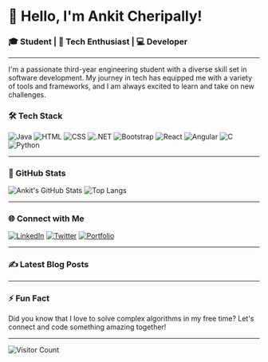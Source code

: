  # 👋 Hello, I'm Ankit Cheripally!

### 🎓 Student | 🚀 Tech Enthusiast | 💻 Developer

---

I'm a passionate third-year engineering student with a diverse skill set in software development. My journey in tech has equipped me with a variety of tools and frameworks, and I am always excited to learn and take on new challenges.

### 🛠 Tech Stack

![Java](https://img.shields.io/badge/Java-ED8B00?style=for-the-badge&logo=java&logoColor=white)
![HTML](https://img.shields.io/badge/HTML5-E34F26?style=for-the-badge&logo=html5&logoColor=white)
![CSS](https://img.shields.io/badge/CSS3-1572B6?style=for-the-badge&logo=css3&logoColor=white)
![.NET](https://img.shields.io/badge/.NET-512BD4?style=for-the-badge&logo=dotnet&logoColor=white)
![Bootstrap](https://img.shields.io/badge/Bootstrap-563D7C?style=for-the-badge&logo=bootstrap&logoColor=white)
![React](https://img.shields.io/badge/React-20232A?style=for-the-badge&logo=react&logoColor=61DAFB)
![Angular](https://img.shields.io/badge/Angular-DD0031?style=for-the-badge&logo=angular&logoColor=white)
![C](https://img.shields.io/badge/C-00599C?style=for-the-badge&logo=c&logoColor=white)
![Python](https://img.shields.io/badge/Python-3776AB?style=for-the-badge&logo=python&logoColor=white)

---

### 🌟 GitHub Stats
![Ankit's GitHub Stats](https://github-readme-stats.vercel.app/api?username=AnkitCheripally&show_icons=true&theme=radical)
![Top Langs](https://github-readme-stats.vercel.app/api/top-langs/?username=AnkitCheripally&layout=compact&theme=radical)

---

### 🌐 Connect with Me

[![LinkedIn](https://img.shields.io/badge/LinkedIn-0077B5?style=for-the-badge&logo=linkedin&logoColor=white)](https://www.linkedin.com/in/ankitcheripally?utm_source=share&utm_campaign=share_via&utm_content=profile&utm_medium=android_app)
[![Twitter](https://img.shields.io/badge/Twitter-1DA1F2?style=for-the-badge&logo=twitter&logoColor=white)](https://twitter.com/ankit_cheripally)
[![Portfolio](https://img.shields.io/badge/Portfolio-000000?style=for-the-badge&logo=github&logoColor=white)](https://ankit-cheripally.dev)

---

### ✍️ Latest Blog Posts

<!-- BLOG-POST-LIST:START -->
<!-- BLOG-POST-LIST:END -->

---

### ⚡ Fun Fact

Did you know that I love to solve complex algorithms in my free time? Let's connect and code something amazing together!

---

![Visitor Count](https://visitor-badge.glitch.me/badge?page_id=AnkitCheripally.AnkitCheripally)
